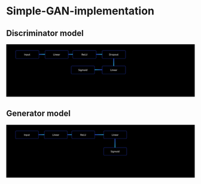 # Simple-GAN-implementation

## Discriminator model
![Discriminator model](D.png)

## Generator model 
![Generator model](G.png)

